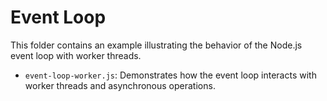 # Event Loop

This folder contains an example illustrating the behavior of the Node.js event loop with worker threads.

- `event-loop-worker.js`: Demonstrates how the event loop interacts with worker threads and asynchronous operations.
